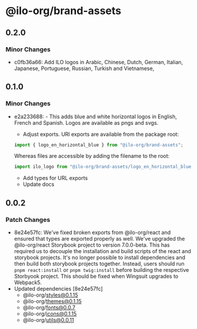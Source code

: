 # @ilo-org/brand-assets

## 0.2.0

### Minor Changes

- c0fb36a66: Add ILO logos in Arabic, Chinese, Dutch, German, Italian, Japanese, Portuguese, Russian, Turkish and Vietnamese,

## 0.1.0

### Minor Changes

- e2a233688: - This adds blue and white horizontal logos in English, French and Spanish. Logos are available as pngs and svgs.

  - Adjust exports. URl exports are available from the package root:

  ```js
  import { logo_en_horizontal_blue } from "@ilo-org/brand-assets";
  ```

  Whereas files are accessible by adding the filename to the root:

  ```js
  import ilo_logo from "@ilo-org/brand-assets/logo_en_horizontal_blue.svg";
  ```

  - Add types for URL exports
  - Update docs

## 0.0.2

### Patch Changes

- 8e24e57fc: We've fixed broken exports from @ilo-org/react and ensured that types are exported properly as well. We've upgraded the @ilo-org/react Storybook project to version 7.0.0-beta. This has required us to decouple the installation and build scripts of the react and storybook projects. It's no longer possible to install dependencies and then build both storybook projects together. Instead, users should run `pnpm react:install` or `pnpm twig:install` before building the respective Storbyook project. This should be fixed when Wingsuit upgrades to Webpack5.
- Updated dependencies [8e24e57fc]
  - @ilo-org/styles@0.1.15
  - @ilo-org/themes@0.1.15
  - @ilo-org/fonts@0.0.7
  - @ilo-org/icons@0.1.15
  - @ilo-org/utils@0.0.11

